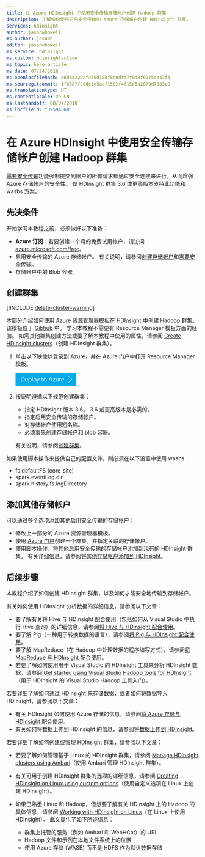 ```yaml
---
title: 在 Azure HDInsight 中使用安全传输存储帐户创建 Hadoop 群集
description: 了解如何使用启用安全传输的 Azure 存储帐户创建 HDInsight 群集。
services: hdinsight
author: jasonwhowell
ms.author: jasonh
editor: jasonwhowell
ms.service: hdinsight
ms.custom: hdinsightactive
ms.topic: hero-article
ms.date: 07/24/2018
ms.openlocfilehash: e6d84229af459d18df8d9dfd7f048f6075ea47f3
ms.sourcegitcommit: 1f0587f29dc1e5aef1502f4f15d5a2079d7683e9
ms.translationtype: HT
ms.contentlocale: zh-CN
ms.lasthandoff: 08/07/2018
ms.locfileid: "39594568"
---
```

# <a name="create-hadoop-cluster-with-secure-transfer-storage-accounts-in-azure-hdinsight"></a>在 Azure HDInsight 中使用安全传输存储帐户创建 Hadoop 群集

[需要安全传输](../storage/common/storage-require-secure-transfer.md)功能强制提交到帐户的所有请求都通过安全连接来进行，从而增强 Azure 存储帐户的安全性。 仅 HDInsight 群集 3.6 或更高版本支持此功能和 wasbs 方案。 

## <a name="prerequisites"></a>先决条件
开始学习本教程之前，必须做好以下准备：

* **Azure 订阅**：若要创建一个月的免费试用帐户，请访问 [azure.microsoft.com/free](https://azure.microsoft.com/free)。
* 启用安全传输的 Azure 存储帐户。 有关说明，请参阅[创建存储帐户](../storage/common/storage-create-storage-account.md#create-a-storage-account)和[需要安全传输](../storage/common/storage-require-secure-transfer.md)。
* 存储帐户中的 Blob 容器。 

## <a name="create-cluster"></a>创建群集

[!INCLUDE [delete-cluster-warning](../../includes/hdinsight-delete-cluster-warning.md)]


本部分介绍如何使用 [Azure 资源管理器模板](../azure-resource-manager/resource-group-template-deploy.md)在 HDInsight 中创建 Hadoop 群集。 该模板位于 [Gibhub](https://azure.microsoft.com/resources/templates/101-hdinsight-linux-with-existing-default-storage-account/) 中。 学习本教程不需要有 Resource Manager 模板方面的经验。 如需其他群集创建方法或要了解本教程中使用的属性，请参阅 [Create HDInsight clusters](hdinsight-hadoop-provision-linux-clusters.md)（创建 HDInsight 群集）。

1. 单击以下映像以登录到 Azure，并在 Azure 门户中打开 Resource Manager 模板。 
   
    <a href="https://portal.azure.com/#create/Microsoft.Template/uri/https%3A%2F%2Fraw.githubusercontent.com%2FAzure%2Fazure-quickstart-templates%2Fmaster%2F101-hdinsight-linux-with-existing-default-storage-account%2Fazuredeploy.json" target="_blank"><img src="./media/hdinsight-hadoop-linux-tutorial-get-started/deploy-to-azure.png" alt="Deploy to Azure"></a>

2. 按说明遵循以下规范创建群集： 

    - 指定 HDInsight 版本 3.6。  3.6 或更高版本是必需的。
    - 指定启用安全传输的存储帐户。
    - 对存储帐户使用短名称。
    - 必须事先创建存储帐户和 blob 容器。 

    有关说明，请参阅[创建群集](hadoop/apache-hadoop-linux-tutorial-get-started.md#create-cluster)。 

如果使用脚本操作来提供自己的配置文件，则必须在以下设置中使用 wasbs：

- fs.defaultFS (core-site)
- spark.eventLog.dir 
- spark.history.fs.logDirectory

## <a name="add-additional-storage-accounts"></a>添加其他存储帐户

可以通过多个选项添加其他启用安全传输的存储帐户：

- 修改上一部分的 Azure 资源管理器模板。
- 使用 [Azure 门户](https://portal.azure.com)创建一个群集，并指定关联的存储帐户。
- 使用脚本操作，将其他启用安全传输的存储帐户添加到现有的 HDInsight 群集。  有关详细信息，请参阅[将其他存储帐户添加到 HDInsight](hdinsight-hadoop-add-storage.md)。

## <a name="next-steps"></a>后续步骤
本教程介绍了如何创建 HDInsight 群集，以及如何才能安全地传输到存储帐户。

有关如何使用 HDInsight 分析数据的详细信息，请参阅以下文章：

* 要了解有关将 Hive 与 HDInsight 配合使用（包括如何从 Visual Studio 中执行 Hive 查询）的详细信息，请参阅[将 Hive 与 HDInsight 配合使用][hdinsight-use-hive]。
* 要了解 Pig（一种用于转换数据的语言），请参阅[将 Pig 与 HDInsight 配合使用][hdinsight-use-pig]。
* 要了解 MapReduce（在 Hadoop 中处理数据的程序编写方式），请参阅[将 MapReduce 与 HDInsight 配合使用][hdinsight-use-mapreduce]。
* 若要了解如何使用用于 Visual Studio 的 HDInsight 工具来分析 HDInsight 数据，请参阅 [Get started using Visual Studio Hadoop tools for HDInsight](hadoop/apache-hadoop-visual-studio-tools-get-started.md)（用于 HDInsight 的 Visual Studio Hadoop 工具入门）。

若要详细了解如何通过 HDInsight 来存储数据，或者如何将数据导入 HDInsight，请参阅以下文章：

* 有关 HDInsight 如何使用 Azure 存储的信息，请参阅[将 Azure 存储与 HDInsight 配合使用](hdinsight-hadoop-use-blob-storage.md)。
* 有关如何将数据上传到 HDInsight 的信息，请参阅[将数据上传到 HDInsight][hdinsight-upload-data]。

若要详细了解如何创建或管理 HDInsight 群集，请参阅以下文章：

* 若要了解如何管理基于 Linux 的 HDInsight 群集，请参阅 [Manage HDInsight clusters using Ambari](hdinsight-hadoop-manage-ambari.md)（使用 Ambari 管理 HDInsight 群集）。
* 有关可用于创建 HDInsight 群集的选项的详细信息，请参阅 [Creating HDInsight on Linux using custom options](hdinsight-hadoop-provision-linux-clusters.md)（使用自定义选项在 Linux 上创建 HDInsight）。
* 如果已熟悉 Linux 和 Hadoop，但想要了解有关 HDInsight 上的 Hadoop 的具体信息，请参阅 [Working with HDInsight on Linux](hdinsight-hadoop-linux-information.md)（在 Linux 上使用 HDInsight）。 此文提供了如下所述信息：
  
  * 群集上托管的服务（例如 Ambari 和 WebHCat）的 URL
  * Hadoop 文件和示例在本地文件系统上的位置
  * 使用 Azure 存储 (WASB) 而不是 HDFS 作为默认数据存储

[1]: ../HDInsight/hadoop/apache-hadoop-visual-studio-tools-get-started.md

[hdinsight-provision]: hdinsight-provision-linux-clusters.md
[hdinsight-upload-data]: hdinsight-upload-data.md
[hdinsight-use-mapreduce]:hadoop/hdinsight-use-mapreduce.md
[hdinsight-use-hive]:hadoop/hdinsight-use-hive.md
[hdinsight-use-pig]:hadoop/hdinsight-use-pig.md
